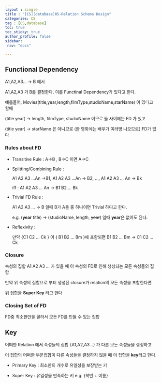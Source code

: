 ```yaml
---
layout : single
title : "[CS][database]05-Relation Schema Design"
categories: CS
tag : [CS,database] 
toc: true
toc_sticky: true
author_profile: false
sidebar:
 nav: "docs"

---
```


## Functional Dependency

A1,A2,A3... -> B 에서

A1,A2,A3 가 B를 결정한다. 이를 Functinal Dependency가 있다고 한다.  

예를들어, Movies(title,year,length,filmType,studioName,starName) 이 있다고 할때

(title year) -> length, filmType, studioName 이므로 둘 사이에는 FD 가 있고

(title year) -> starName 은 아니므로 (한 영화에는 배우가 여러명 나오므로) FD가 없다

### Rules about FD

- Transitive Rule : A->B , B->C 이면 A->C

- Splitting/Combining Rule : 
  
  A1 A2 A3 …An ->B1,   A1 A2 A3 …An -> B2, …, A1 A2 A3 … An -> Bk
  
  iff : A1 A2 A3 … An -> B1 B2 … Bk

- Trivial FD Rule : 
  
  A1 A2 A3 ... -> B 일때 B가 A들 중 하나이면 Trivial 하다고 한다. 
  
  e.g. (**year** title) -> (studioName, length, ~~year~~) 일때 **year**은 없어도 된다. 

- Reflexivity : 
  
  만약 {C1 C2 … Ck } 이 { B1 B2 … Bm }에 포함되면 B1 B2 … Bm -> C1 C2 … Ck

### Closure

속성의 집합 A1 A2 A3 ... 가 있을 때 이 속성의 FD로 인해 생성되는 모든 속성들의 집합 

만약 위 속성의 집합으로 부터 생성된 closure가 relation의 모든 속성을 포함한다면

위 집합을 **Super Key** 라고 한다 

### Closing Set of FD

FD중 최소한만을 골라서 모든 FD를 만들 수 있는 집합

## Key

어떠한 Relation 에서 속성들의 집합 {A1,A2,A3...} 가 다른 모든 속성들을 결정하고 

이 집합의 어떠한 부분집합이 다른 속성들을 결정하지 않을 때 이 집합을 **key**라고 한다. 

- Primary Key : 최소한의 개수로 유일성을 보장받는 키 

- Super Key : 유일성을 만족하는 키 e.g. {학번 + 이름}

    

